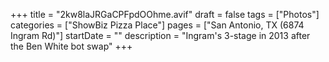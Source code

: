 +++
title = "2kw8laJRGaCPFpdOOhme.avif"
draft = false
tags = ["Photos"]
categories = ["ShowBiz Pizza Place"]
pages = ["San Antonio, TX (6874 Ingram Rd)"]
startDate = ""
description = "Ingram's 3-stage in 2013 after the Ben White bot swap"
+++
